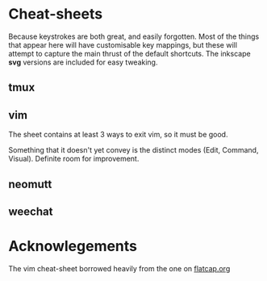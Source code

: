 # Cheat-sheets

Because keystrokes are both great, and easily forgotten. Most of the things that appear here will have customisable key mappings, but these will attempt to capture the main thrust of the default shortcuts. The inkscape **svg** versions are included for easy tweaking.

## tmux

## vim

The sheet contains at least 3 ways to exit vim, so it must be good. 

Something that it doesn't yet convey is the distinct modes (Edit, Command, Visual). Definite room for improvement.

## neomutt

## weechat

# Acknowlegements

The vim cheat-sheet borrowed heavily from the one on [flatcap.org](https://flatcap.org/vim/)
